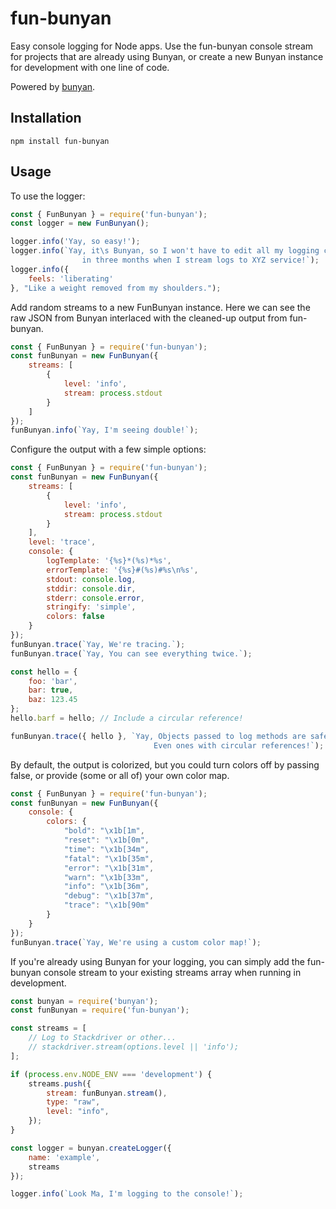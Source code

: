 # fun-bunyan
Easy console logging for Node apps. Use the fun-bunyan console stream for projects that are already using Bunyan, or create a new Bunyan instance for development with one line of code.

Powered by [bunyan](https://github.com/trentm/node-bunyan).


## Installation

    npm install fun-bunyan

## Usage

To use the logger:

```javascript
const { FunBunyan } = require('fun-bunyan');
const logger = new FunBunyan();

logger.info('Yay, so easy!');
logger.info(`Yay, it\s Bunyan, so I won't have to edit all my logging code
                in three months when I stream logs to XYZ service!`);
logger.info({
    feels: 'liberating'
}, "Like a weight removed from my shoulders.");
```


Add random streams to a new FunBunyan instance. 
Here we can see the raw JSON from Bunyan interlaced with the cleaned-up output from fun-bunyan.

```javascript
const { FunBunyan } = require('fun-bunyan');
const funBunyan = new FunBunyan({
    streams: [
        {
            level: 'info',
            stream: process.stdout
        }        
    ]
});
funBunyan.info(`Yay, I'm seeing double!`);
```

Configure the output with a few simple options:

```javascript
const { FunBunyan } = require('fun-bunyan');
const funBunyan = new FunBunyan({
    streams: [
        {
            level: 'info',
            stream: process.stdout
        }        
    ],
    level: 'trace',
    console: {
        logTemplate: '{%s}*(%s)*%s',
        errorTemplate: '{%s}#(%s)#%s\n%s',
        stdout: console.log,
        stddir: console.dir,
        stderr: console.error,
        stringify: 'simple',
        colors: false
    }
});
funBunyan.trace(`Yay, We're tracing.`);
funBunyan.trace(`Yay, You can see everything twice.`);

const hello = {
    foo: 'bar',
    bar: true,
    baz: 123.45
};
hello.barf = hello; // Include a circular reference!

funBunyan.trace({ hello }, `Yay, Objects passed to log methods are safely stringified. 
                                Even ones with circular references!`);
```
By default, the output is colorized, but you could turn colors off by passing false, or provide (some or all of) your own color map.

```javascript
const { FunBunyan } = require('fun-bunyan');
const funBunyan = new FunBunyan({
    console: {
        colors: {
            "bold": "\x1b[1m",
            "reset": "\x1b[0m",
            "time": "\x1b[34m",
            "fatal": "\x1b[35m",
            "error": "\x1b[31m",
            "warn": "\x1b[33m",
            "info": "\x1b[36m",
            "debug": "\x1b[37m",
            "trace": "\x1b[90m"
        }
    }
});
funBunyan.trace(`Yay, We're using a custom color map!`);
```

If you're already using Bunyan for your logging, you can simply add the fun-bunyan
console stream to your existing streams array when running in development.

```javascript
const bunyan = require('bunyan');
const funBunyan = require('fun-bunyan');

const streams = [
    // Log to Stackdriver or other...
    // stackdriver.stream(options.level || 'info');
];

if (process.env.NODE_ENV === 'development') {
    streams.push({
        stream: funBunyan.stream(),
        type: "raw",
        level: "info",
    });
}

const logger = bunyan.createLogger({
    name: 'example',
    streams
});

logger.info(`Look Ma, I'm logging to the console!`);
```
